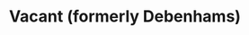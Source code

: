 ---
title: "Vacant (formerly Debenhams)"
url: /colchester/vacant-formerly-debenhams/
shop: department store
---
